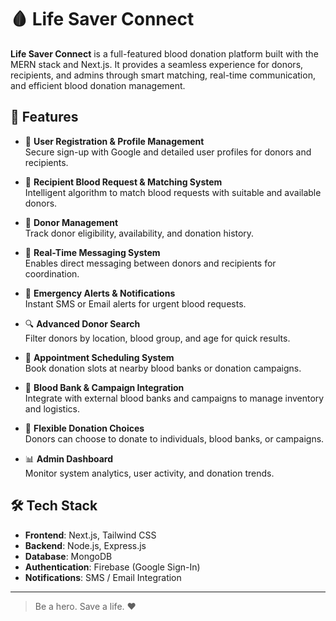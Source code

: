 # 🩸 Life Saver Connect

**Life Saver Connect** is a full-featured blood donation platform built with the MERN stack and Next.js. It provides a seamless experience for donors, recipients, and admins through smart matching, real-time communication, and efficient blood donation management.

## 🚀 Features

- 🔐 **User Registration & Profile Management**  
  Secure sign-up with Google and detailed user profiles for donors and recipients.

- 🧬 **Recipient Blood Request & Matching System**  
  Intelligent algorithm to match blood requests with suitable and available donors.

- 👥 **Donor Management**  
  Track donor eligibility, availability, and donation history.

- 💬 **Real-Time Messaging System**  
  Enables direct messaging between donors and recipients for coordination.

- 🚨 **Emergency Alerts & Notifications**  
  Instant SMS or Email alerts for urgent blood requests.

- 🔍 **Advanced Donor Search**  
  Filter donors by location, blood group, and age for quick results.

- 📅 **Appointment Scheduling System**  
  Book donation slots at nearby blood banks or donation campaigns.

- 🏥 **Blood Bank & Campaign Integration**  
  Integrate with external blood banks and campaigns to manage inventory and logistics.

- 🔄 **Flexible Donation Choices**  
  Donors can choose to donate to individuals, blood banks, or campaigns.

- 📊 **Admin Dashboard**  
  Monitor system analytics, user activity, and donation trends.

## 🛠️ Tech Stack

- **Frontend**: Next.js, Tailwind CSS  
- **Backend**: Node.js, Express.js  
- **Database**: MongoDB  
- **Authentication**: Firebase (Google Sign-In)  
- **Notifications**: SMS / Email Integration  

---

> Be a hero. Save a life. ❤️
